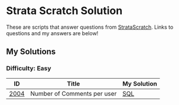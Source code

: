 # Strata Scratch Solution 

These are scripts that answer questions from [StrataScratch](https://www.stratascratch.com/). Links to questions and my answers are below!

## My Solutions

### Difficulty: Easy

| ID | Title | My Solution |
| --- | --- | --- |
| [2004](https://platform.stratascratch.com/coding/2004-number-of-comments-per-user-in-past-30-days?code_type=3) | Number of Comments per user | [SQL](Easy/2004.sql)
